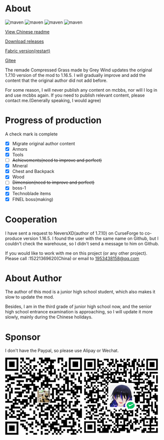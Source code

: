 # About

![maven](https://img.shields.io/badge/License-AGPL--3.0-red) ![maven](https://img.shields.io/github/last-commit/Grey-Wind/CompressedGrassReborn-Forge) ![maven](https://img.shields.io/github/release-date/Grey-Wind/CompressedGrassReborn-Forge) ![maven](https://img.shields.io/github/license/Grey-Wind/CompressedGrassReborn-Forge)

[View Chinese readme](https://github.com/Adenx0/Compressed_Grass_Reborn/blob/main/README_CN.md)

[Download releases](https://github.com/Adenx0/Compressed_Grass_Reborn/releases)

[Fabric version(restart)](https://github.com/Adenx0/CompressedGrassReborn-Fabric)

[Gitee](https://gitee.com/adenx/compressed-grass-reborn)

The remade Compressed Grass made by Grey Wind updates the original 1.7.10 version of the mod to 1.16.5. I will gradually improve and add the content that the original author did not add before.

For some reason, I will never publish any content on mcbbs, nor will I log in and use mcbbs again. If you need to publish relevant content, please contact me.(Generally speaking, I would agree)

# Progress of production

A check mark is complete

* [X] Migrate original author content
* [X] Armors
* [X] Tools
* [ ] ~~Achievements(need to improve and perfect)~~
* [X] Mineral
* [X] Chest and Backpack
* [X] Wood
* [ ] ~~Dimension(need to improve and perfect)~~
* [X] boss-1
* [X] Technoblade items
* [X] FINEL boss(making)

# Cooperation

I have sent a request to NeversXD(author of 1.7.10) on CurseForge to co-produce version 1.16.5. I found the user with the same name on Github, but I couldn't check the warehouse, so I didn't send a message to him on Github.

If you would like to work with me on this project (or any other project). Please call :15221369620(China) or email to 1953438158@qq.com

# About Author

The author of this mod is a junior high school student, which also makes it slow to update the mod.

Besides, I am in the third grade of junior high school now, and the senior high school entrance examination is approaching, so I will update it more slowly, mainly during the Chinese holidays.

# Sponsor

I don't have the Paypal, so please use Alipay or Wechat.

![1668321374055](image/README/1668321374055.png)
